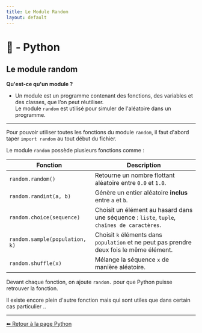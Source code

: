 ```yaml
---
title: Le Module Random
layout: default
---
```


# 🐍 - Python  

## **Le module random**

**Qu'est-ce qu'un module ?**

* Un module est un programme contenant des fonctions, des variables et des classes, que l’on peut réutiliser.  
Le module `random` est utilisé pour simuler de l'aléatoire dans un programme.

---

Pour pouvoir utiliser toutes les fonctions du module `random`, il faut d'abord taper `import random` au tout début du fichier.

Le module `random` possède plusieurs fonctions comme :  

| Fonction  | Description                        |
|-----------|------------------------------------|
| `random.random()`      | Retourne un nombre flottant aléatoire entre `0.0` et `1.0`. |
| `random.randint(a, b)` | Génère un entier aléatoire **inclus** entre `a` et `b`. |
| `random.choice(sequence)` | Choisit un élément au hasard dans une séquence : `liste`, `tuple`, `chaînes de caractères`. |
| `random.sample(population, k)` | Choisit `k` éléments dans `population` et ne peut pas prendre deux fois le même élément. |
| `random.shuffle(x)`      | Mélange la séquence `x` de manière aléatoire. |

Devant chaque fonction, on ajoute `random.` pour que Python puisse retrouver la fonction.

Il existe encore plein d'autre fonction mais qui sont utiles que dans certain cas particulier ..

---

[⬅ Retour à la page Python](/python/nav)
